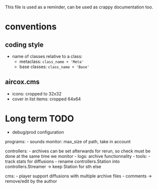 This file is used as a reminder, can be used as crappy documentation too.

# conventions
## coding style
* name of classes relative to a class:
    - metaclass: `class_name + 'Meta'`
    - base classes: `class_name + 'Base'`

## aircox.cms
* icons: cropped to 32x32
* cover in list items: cropped 64x64

# Long term TODO
- debug/prod configuration

programs:
    - sounds monitor: max_size of path, take in account

controllers:
    - archives can be set afterwards for rerun, so check must be done
        at the same time we monitor
    - logs: archive functionnality
    - tools:
        - track stats for diffusions
    - rename controllers.Station into controllers.Streamer -> keep Station for sth else

cms:
    - player support diffusions with multiple archive files
    - comments -> remove/edit by the author


